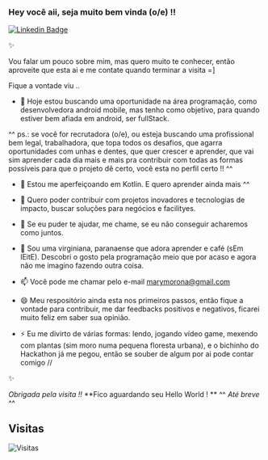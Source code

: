 ### Hey você aii, seja muito bem vinda (o/e) !!

[![Linkedin Badge](https://img.shields.io/badge/-LinkedIn-blue?style=for-the-badge&logo=Linkedin&logoColor=white&link=https://www.linkedin.com/in/marilise-morona)](https://www.linkedin.com/in/marilise-morona)

✨

Vou falar um pouco sobre mim, mas quero muito te conhecer, então aproveite que esta ai e me contate quando terminar a visita =]

Fique a vontade viu ..

- 🔭 Hoje estou buscando uma oportunidade na área programação, como desenvolvedora android mobile, mas tenho como objetivo, para quando estiver bem afiada em android, ser fullStack.
 

^^
ps.: se você for recrutadora (o/e), ou esteja buscando uma profissional bem legal, trabalhadora, que topa todos os desafios, que agarra oportunidades com unhas e dentes, que quer crescer e aprender, que vai sim aprender cada dia mais e mais pra contribuir com todas as formas possíveis para que o projeto dê certo, você esta no perfil certo !! 
^^


- 🌱 Estou me aperfeiçoando em Kotlin. E quero aprender ainda mais ^^
 
- 👯 Quero poder contribuir com projetos inovadores e tecnologias de impacto, buscar soluções para negócios e facilityes.
- 🤔 Se eu puder te ajudar, me chame, se eu não conseguir acharemos como juntos.

- 💬 Sou uma virginiana, paranaense que adora aprender e café (sEm lEitE). Descobri o gosto pela programação meio que por acaso e agora não me imagino fazendo outra coisa.

- 📫 Você pode me chamar pelo e-mail marymorona@gmail.com


- 😄 Meu respositório ainda esta nos primeiros passos, então fique a vontade para contribuir, me dar feedbacks positivos e negativos, ficarei muito feliz em saber sua opinião.


- ⚡ Eu me divirto de várias formas: lendo, jogando vídeo game, mexendo com plantas (sim moro numa pequena floresta urbana), e o bichinho do Hackathon já me pegou, então se souber de algum por ai pode contar comigo //

✨

_Obrigada pela visita !!_
**Fico aguardando seu Hello World ! **
 ^^ _Até breve_ ^^

## Visitas

![Visitas](https://visitor-badge.glitch.me/badge?page_id=MariliseMorona)

